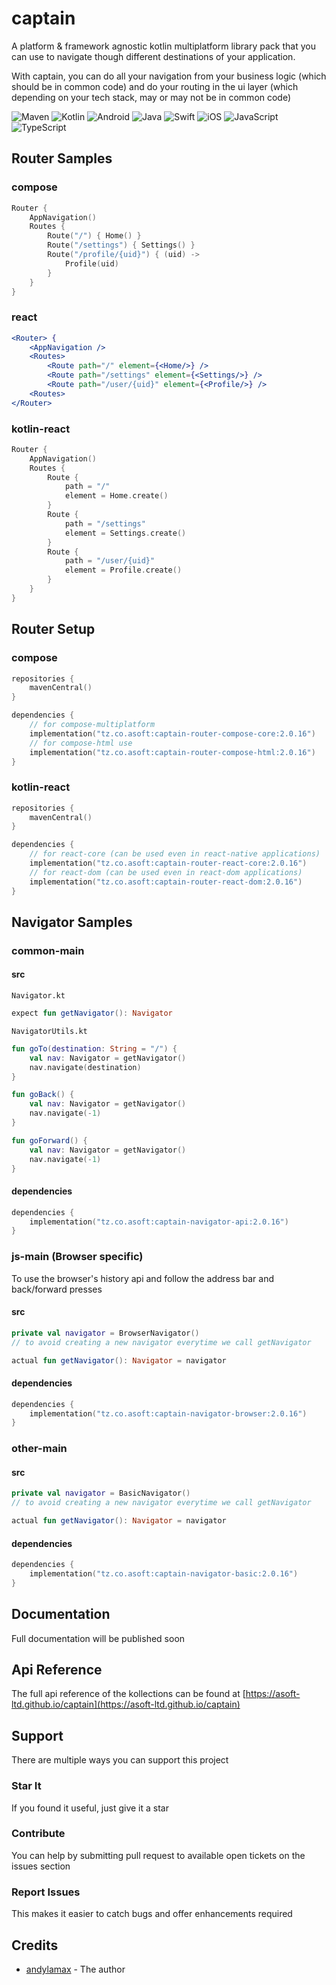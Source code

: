 # captain

A platform & framework agnostic kotlin multiplatform library pack that you can use to navigate though different destinations of your application.

With captain, you can do all your navigation from your business logic (which should be in common code) 
and do your routing in the ui layer (which depending on your tech stack, may or may not be in common code)

![Maven](https://img.shields.io/maven-central/v/tz.co.asoft/captain/2.0.16?style=for-the-badge)
![Kotlin](https://img.shields.io/badge/kotlin-multiplatform-blue?style=for-the-badge&logo=kotlin&logoColor=white)
![Android](https://img.shields.io/badge/Android-3DDC84?style=for-the-badge&logo=android&logoColor=white)
![Java](https://img.shields.io/badge/java-%23ED8B00.svg?style=for-the-badge&logo=&logoColor=white)
![Swift](https://img.shields.io/badge/swift-F54A2A?style=for-the-badge&logo=swift&logoColor=white)
![iOS](https://img.shields.io/badge/iOS-000000?style=for-the-badge&logo=ios&logoColor=white)
![JavaScript](https://img.shields.io/badge/javascript-%23323330.svg?style=for-the-badge&logo=javascript&logoColor=%23F7DF1E)
![TypeScript](https://img.shields.io/badge/typescript-%23007ACC.svg?style=for-the-badge&logo=typescript&logoColor=white)

## Router Samples

### compose

```kotlin
Router {
    AppNavigation()
    Routes {
        Route("/") { Home() }
        Route("/settings") { Settings() }
        Route("/profile/{uid}") { (uid) ->
            Profile(uid)
        }
    }
}
```

### react

```jsx
<Router> {
    <AppNavigation />
    <Routes>
        <Route path="/" element={<Home/>} />
        <Route path="/settings" element={<Settings/>} />
        <Route path="/user/{uid}" element={<Profile/>} />
    <Routes>
</Router>
```

### kotlin-react

```kotlin
Router {
    AppNavigation()
    Routes {
        Route {
            path = "/"
            element = Home.create()
        }
        Route {
            path = "/settings"
            element = Settings.create()
        }
        Route {
            path = "/user/{uid}"
            element = Profile.create()
        }
    }
}
```

## Router Setup

### compose

```kotlin
repositories {
    mavenCentral()
}

dependencies {
    // for compose-multiplatform 
    implementation("tz.co.asoft:captain-router-compose-core:2.0.16")
    // for compose-html use
    implementation("tz.co.asoft:captain-router-compose-html:2.0.16")
}
```

### kotlin-react

```kotlin
repositories {
    mavenCentral()
}

dependencies {
    // for react-core (can be used even in react-native applications)
    implementation("tz.co.asoft:captain-router-react-core:2.0.16")
    // for react-dom (can be used even in react-dom applications)
    implementation("tz.co.asoft:captain-router-react-dom:2.0.16")
}
```

## Navigator Samples

### common-main

#### src
`Navigator.kt`

```kotlin
expect fun getNavigator(): Navigator
```

`NavigatorUtils.kt`
```kotlin
fun goTo(destination: String = "/") {
    val nav: Navigator = getNavigator()
    nav.navigate(destination)
}

fun goBack() {
    val nav: Navigator = getNavigator()
    nav.navigate(-1)
}

fun goForward() {
    val nav: Navigator = getNavigator()
    nav.navigate(-1)
}
```

#### dependencies

```kotlin
dependencies {
    implementation("tz.co.asoft:captain-navigator-api:2.0.16")
}
```

### js-main (Browser specific)

To use the browser's history api and follow the address bar and back/forward presses

#### src

```kotlin
private val navigator = BrowserNavigator()
// to avoid creating a new navigator everytime we call getNavigator

actual fun getNavigator(): Navigator = navigator
```

#### dependencies

```kotlin
dependencies {
    implementation("tz.co.asoft:captain-navigator-browser:2.0.16")
}
```

### other-main

#### src
```kotlin
private val navigator = BasicNavigator()
// to avoid creating a new navigator everytime we call getNavigator

actual fun getNavigator(): Navigator = navigator
```

#### dependencies

```kotlin
dependencies {
    implementation("tz.co.asoft:captain-navigator-basic:2.0.16")
}
```
## Documentation
Full documentation will be published soon

## Api Reference

The full api reference of the kollections can be found
at [https://asoft-ltd.github.io/captain](https://asoft-ltd.github.io/captain)

## Support

There are multiple ways you can support this project

### Star It

If you found it useful, just give it a star

### Contribute

You can help by submitting pull request to available open tickets on the issues section

### Report Issues

This makes it easier to catch bugs and offer enhancements required

## Credits

- [andylamax](https://github.com/andylamax) - The author